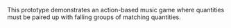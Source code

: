 This prototype demonstrates an action-based music game where quantities must be paired up with falling groups of matching quantities.